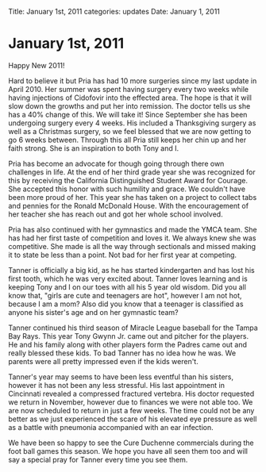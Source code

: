 Title: January 1st, 2011
categories: updates
Date: January 1, 2011

# January 1st, 2011

Happy New 2011!

Hard to believe it but Pria has had 10 more surgeries since my last update in
April 2010. Her summer was spent having surgery every two weeks while having
injections of Cidofovir into the effected area. The hope is that it will slow
down the growths and put her into remission. The doctor tells us she has a 40%
change of this. We will take it! Since September she has been undergoing surgery
every 4 weeks. His included a Thanksgiving surgery as well as a Christmas
surgery, so we feel blessed that we are now getting to go 6 weeks
between. Through this all Pria still keeps her chin up and her faith strong. She
is an inspiration to both Tony and I.

Pria has become an advocate for though going through there own challenges in
life. At the end of her third grade year she was recognized for this by
receiving the California Distinguished Student Award for Courage. She accepted
this honor with such humility and grace. We couldn't have been more proud of
her. This year she has taken on a project to collect tabs and pennies for the
Ronald McDonald House. With the encouragement of her teacher she has reach out
and got her whole school involved.

Pria has also continued with her gymnastics and made the YMCA team. She has had
her first taste of competition and loves it. We always knew she was
competitive. She made is all the way through sectionals and missed making it to
state be less than a point. Not bad for her first year at competing.

Tanner is officially a big kid, as he has started kindergarten and has lost his
first tooth, which he was very excited about. Tanner loves learning and is
keeping Tony and I on our toes with all his 5 year old wisdom. Did you all know
that, "girls are cute and teenagers are hot", however I am not hot, because I am
a mom? Also did you know that a teenager is classified as anyone his sister's
age and on her gymnastic team?

Tanner continued his third season of Miracle League baseball for the Tampa Bay
Rays. This year Tony Gwynn Jr. came out and pitcher for the players. He and his
family along with other players form the Padres came out and really blessed
these kids. To bad Tanner has no idea how he was. We parents were all pretty
impressed even if the kids weren't.

Tanner's year may seems to have been less eventful than his sisters, however it
has not been any less stressful. His last appointment in Cincinnati revealed a
compressed fractured vertebra. His doctor requested we return in November,
however due to finances we were not able too. We are now scheduled to return in
just a few weeks. The time could not be any better as we just experienced the
scare of his elevated eye pressure as well as a battle with pneumonia
accompanied with an ear infection.

We have been so happy to see the Cure Duchenne commercials during the foot ball
games this season. We hope you have all seen them too and will say a special
pray for Tanner every time you see them.
